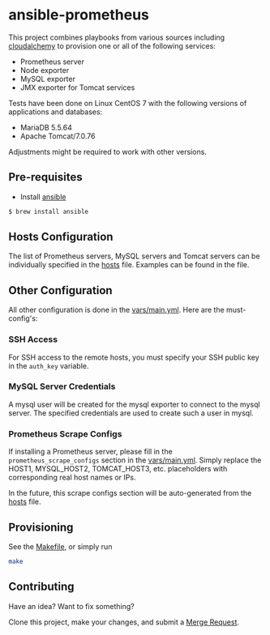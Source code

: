 # ansible-prometheus

This project combines playbooks from various sources including 
[cloudalchemy](https://github.com/cloudalchemy) to provision one or all of the following services:
* Prometheus server
* Node exporter
* MySQL exporter
* JMX exporter for Tomcat services

Tests have been done on Linux CentOS 7 with the following versions of applications and databases:
- MariaDB 5.5.64
- Apache Tomcat/7.0.76

Adjustments might be required to work with other versions.

## Pre-requisites

- Install [ansible](https://docs.ansible.com)

```bash
$ brew install ansible
```

## Hosts Configuration

The list of Prometheus servers, MySQL servers and Tomcat servers can be individually specified in 
the [hosts](hosts) file.  Examples can be found in the file.
 
## Other Configuration

All other configuration is done in the [vars/main.yml](vars/main.yml).  Here are the must-config's:

### SSH Access
For SSH access to the remote hosts, you must specify your SSH public key in the `auth_key` variable.

### MySQL Server Credentials
A mysql user will be created for the mysql exporter to connect to the mysql server.  The 
specified credentials are used to create such a user in mysql. 

### Prometheus Scrape Configs
If installing a Prometheus server, please fill in the `prometheus_scrape_configs` section in the
[vars/main.yml](vars/main.yml).  Simply replace the HOST1, MYSQL_HOST2, TOMCAT_HOST3, 
etc. placeholders with corresponding real host names or IPs.

In the future, this scrape configs section will be auto-generated from the [hosts](hosts) file.

## Provisioning

See the [Makefile](Makefile), or simply run
```bash
make
```

## Contributing

Have an idea? Want to fix something?

Clone this project, make your changes, and submit a [Merge Request](https://docs.gitlab.com/ee/user/project/merge_requests/).
